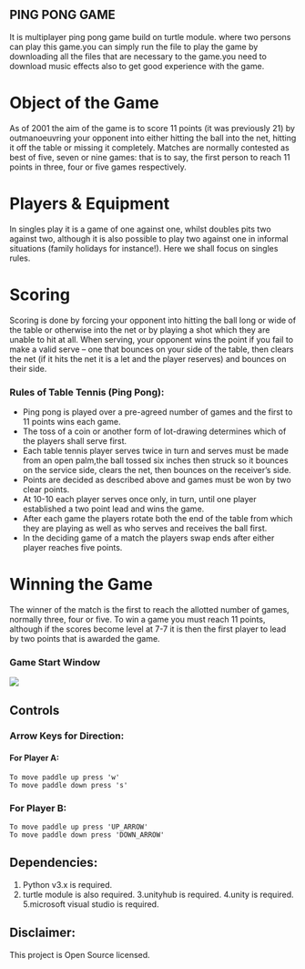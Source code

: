 ## PING PONG GAME
It is multiplayer ping pong game build on turtle module. where two persons can play this game.you can simply run the file to play the game by downloading all the files that are necessary to the game.you need to download music effects also to get good experience with the game.

# Object of the Game
As of 2001 the aim of the game is to score 11 points (it was previously 21) by outmanoeuvring your opponent into 
either hitting the ball into the net, hitting it off the table or missing it completely.
Matches are normally contested as best of five, seven or nine games:
that is to say, the first person to reach 11 points in three, four or five games respectively.

# Players & Equipment
In singles play it is a game of one against one, whilst doubles pits two against two,
although it is also possible to play two against one in informal situations (family holidays for instance!).
Here we shall focus on singles rules.

# Scoring
Scoring is done by forcing your opponent into hitting the ball long or wide of the table or otherwise
into the net or by playing a shot which they are unable to hit at all. When serving,
your opponent wins the point if you fail to make a valid serve – one that bounces on your side of the table,
then clears the net (if it hits the net it is a let and the player reserves) and bounces on their side.

### Rules of Table Tennis (Ping Pong):
- Ping pong is played over a pre-agreed number of games and the first to 11 points wins each game.
- The toss of a coin or another form of lot-drawing determines which of the players shall serve first.
- Each table tennis player serves twice in turn and serves must be made from an open palm,the ball tossed six inches then struck so it bounces on the service side, clears the net, then bounces on the receiver’s side.
- Points are decided as described above and games must be won by two clear points.
- At 10-10 each player serves once only, in turn, until one player established a two point lead and wins the game.
- After each game the players rotate both the end of the table from which they are playing as well as who serves and receives the ball first.
- In the deciding game of a match the players swap ends after either player reaches five points.


# Winning the Game
The winner of the match is the first to reach the allotted number of games, normally three, four or five.
To win a game you must reach 11 points, although if the scores become level at 7-7 it is then the first player to lead by two points that is awarded the game.

### Game Start Window

![](Start_Point.png)

## Controls

### Arrow Keys for Direction:

#### For Player A:

	To move paddle up press 'w'
	To move paddle down press 's'

### For Player B:

	To move paddle up press 'UP_ARROW'
	To move paddle down press 'DOWN_ARROW'


## Dependencies:

1. Python v3.x is required.
2. turtle module is also required.
3.unityhub is required.
4.unity is required.
5.microsoft visual studio is required.

## Disclaimer:

This project is Open Source licensed.

